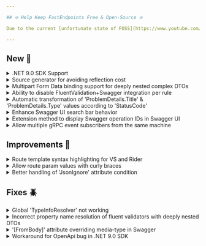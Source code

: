 ```yaml
---

## ❇️ Help Keep FastEndpoints Free & Open-Source ❇️

Due to the current [unfortunate state of FOSS](https://www.youtube.com/watch?v=H96Va36xbvo), please consider [becoming a sponsor](https://opencollective.com/fast-endpoints) and help us beat the odds to keep the project alive and free for everyone.

---
```


[//]: # (<details><summary>title text</summary></details>)

## New 🎉

<details><summary>.NET 9.0 SDK Support</summary>

Migration to .NET 9 has been completed. We're currently referencing the GA build of the SDK. Once RTM comes out, the references will be updated in the following FastEndpoints release. The GA build seems to be quite stable and suitable for production use.

</details>

<details><summary>Source generator for avoiding reflection cost</summary>

The newly added [Reflection Source Generator](https://fast-endpoints.com/docs/configuration-settings#source-generated-reflection) can be used in order to avoid the cost of runtime expression compilation & reflection based methods.

</details>

<details><summary>Multipart Form Data binding support for deeply nested complex DTOs</summary>

Binding deeply nested complex DTOs from incoming form-data (including files) is now supported. Please refer to the documentation [here](https://fast-endpoints.com/docs/model-binding#binding-nested-complex-form-data).

</details>

<details><summary>Ability to disable FluentValidation+Swagger integration per rule</summary>

The built-in FV+Swagger integration can be disabled per property rule with the newly added `.SwaggerIgnore()` extension method as shown below.

```csharp
sealed class MyValidator : Validator<MyRequest>
{
    public MyValidator()
    {
        RuleFor(x => x.Id)
            .NotEmpty()
            .SwaggerIgnore();
    }
}
```

</details>

<details><summary>Automatic transformation of 'ProblemDetails.Title' & 'ProblemDetails.Type' values according to 'StatusCode'</summary>

The `ProblemDetails` Title and Type values will now be automatically determined/transformed according to the `Status` code of the instance. The [default behavior](https://github.com/FastEndpoints/FastEndpoints/blob/0ff9555cd6a99ca19bcfe4ad7c458d5e2d2e04ff/Src/Library/Config/ErrorOptions.cs#L112-L120) can be changed by setting your own `TypeTransformer` and `TitleTransformer` functions like so:

```csharp
app.UseFastEndpoints(
       cfg => cfg.Errors.UseProblemDetails(
           pCfg =>
           {
               pCfg.TypeTransformer
                   = pd =>
                     {
                         switch (pd.Status)
                         {
                             case 404:
                                 return "https://www.rfc-editor.org/rfc/rfc7231#section-6.5.4";
                             case 429:
                                 return "https://www.rfc-editor.org/rfc/rfc6585#section-4";
                             default:
                                 return "https://www.rfc-editor.org/rfc/rfc7231#section-6.5.1";
                         }
                     };
           }))
```

</details>

<details><summary>Enhance Swagger UI search bar behavior</summary>

The Swagger UI search bar is only capable of searching/filtering operations by tag values. The search bar has been enhanced via a custom injected JS plugin to be able to search the following sources:

- Operation paths
- Summary text
- Description text
- Operation parameters
- Request schema
- Response schema

</details>

<details><summary>Extension method to display Swagger operation IDs in Swagger UI</summary>

Calling the following extension method will cause the operation ids to show up in the swagger ui.

```csharp
app.UseSwaggerGen(uiConfig: u => u.ShowOperationIDs());
```

</details>

<details><summary>Allow multiple gRPC event subscribers from the same machine</summary>

Previously it was only possible for a single gRPC subscriber to exist on a single machine for any given event type. Now it's possible to run the subscriber with a custom identifier per instance which will allow more than one subscriber to exist on a particular machine for an event type.

```csharp
app.MapRemote(
    "http://localhost:6000",
    c =>
    {
        //set some unique value per each instance.
        //process id here is just an example.
        //the value just needs to be different across the multiple app/subscriber instances.
        c.Subscribe<MyEvent, MyEventHandler>(clientIdentifier: Environment.ProcessId.ToString());
    });
```

</details>

## Improvements 🚀

<details><summary>Route template syntax highlighting for VS and Rider</summary>

Route template items such as the following will now be correctly syntax highlighted in Rider and Visual Studio:

```csharp
Get("api/invoice/{id}/print")
```

</details>

<details><summary>Allow route param values with curly braces</summary>

The default request binder did not bind incoming route parameter values with curly braces such as:

```http
http://localhost:5000/invoice/{123-456}
```

</details>

<details><summary>Better handling of 'JsonIgnore' attribute condition</summary>

The `[JsonIgnore]` attribute on request/response DTO properties will now be taken into consideration only if it's declared in either of the following two ways:

```csharp
[JsonIgnore] //without specifying a condition (defaults to JsonIgnoreCondition.Always)

[JsonIgnore(Condition = JsonIgnoreCondition.Always)]
```

This change only applies to Swagger generation and Non-STJ model binding behavior.

</details>

## Fixes 🪲

<details><summary>Global 'TypeInfoResolver' not working</summary>

As reported by #783, there was an oversight in the way the built-in modifiers were checking the existence of custom attributes which lead to DTO properties being marked as "should not serialize".

</details>

<details><summary>Incorrect property name resolution of fluent validators with deeply nested DTOs</summary>

When json property naming policy is applied to fluentvalidation property chains, it was not correctly resolving the property chains for deeply nested request DTO properties.

</details>

<details><summary>'[FromBody]' attribute overriding media-type in Swagger</summary>

The usage of `[FromBody]` attribute was incorrectly overriding the user specified media-type value to `application/json`. Info: #800

</details>

<details><summary>Workaround for OpenApi bug in .NET 9.0 SDK</summary>

There's a bug in .NET 9.0 where any response DTOs implementing the `IResult` interface will be filtered out from swagger documentation. A workaround has been put in place since a fix will not be available until .NET 9.1 or later according the ASPNET team. More info: #803

</details>

[//]: # (## Minor Breaking Changes ⚠️)